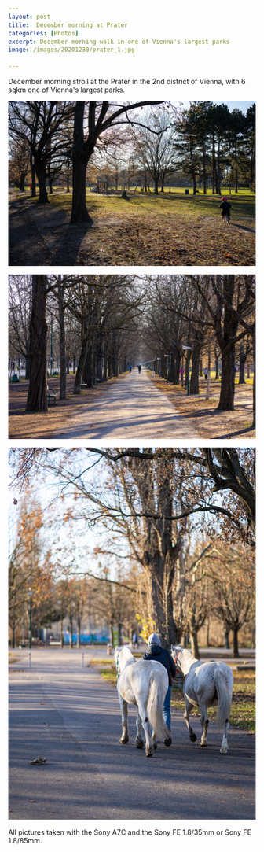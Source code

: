 ```yaml
---
layout: post
title:  December morning at Prater 
categories: [Photos] 
excerpt: December morning walk in one of Vienna's largest parks
image: /images/20201230/prater_1.jpg

---
```

December morning stroll at the Prater in the 2nd district of Vienna, with 6 sqkm one of Vienna's largest parks.

![December Morning at Prater 1](../images/20201230/prater_1.jpg)

![December Morning at Prater 2](../images/20201230/prater_2.jpg)

![December Morning at Prater 3](../images/20201230/prater_3.jpg)


All pictures taken with the Sony A7C and the Sony FE 1.8/35mm or Sony FE 1.8/85mm.
